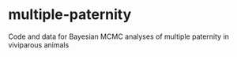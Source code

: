 # multiple-paternity
 Code and data for Bayesian MCMC analyses of multiple paternity in viviparous animals
